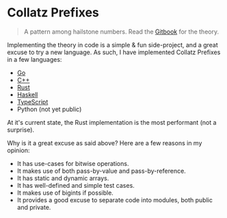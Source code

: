 # Collatz Prefixes

> A pattern among hailstone numbers. Read the [Gitbook](https://erhany96.gitbook.io/collatz-prefixes) for the theory.

Implementing the theory in code is a simple & fun side-project, and a great excuse to try a new language. As such, I have implemented Collatz Prefixes in a few languages:

- [Go](https://github.com/collatz-prefixes/collatz-prefixes-go)
- [C++](https://github.com/collatz-prefixes/collatz-prefixes-cplusplus)
- [Rust](https://github.com/collatz-prefixes/collatz-prefixes-rust)
- [Haskell](https://github.com/collatz-prefixes/collatz-prefixes-haskell)
- [TypeScript](https://github.com/collatz-prefixes/collatz-prefixes-typescript)
- Python (not yet public)

At it's current state, the Rust implementation is the most performant (not a surprise).

Why is it a great excuse as said above? Here are a few reasons in my opinion:

- It has use-cases for bitwise operations.
- It makes use of both pass-by-value and pass-by-reference.
- It has static and dynamic arrays.
- It has well-defined and simple test cases.
- It makes use of bigints if possible.
- It provides a good excuse to separate code into modules, both public and private.
